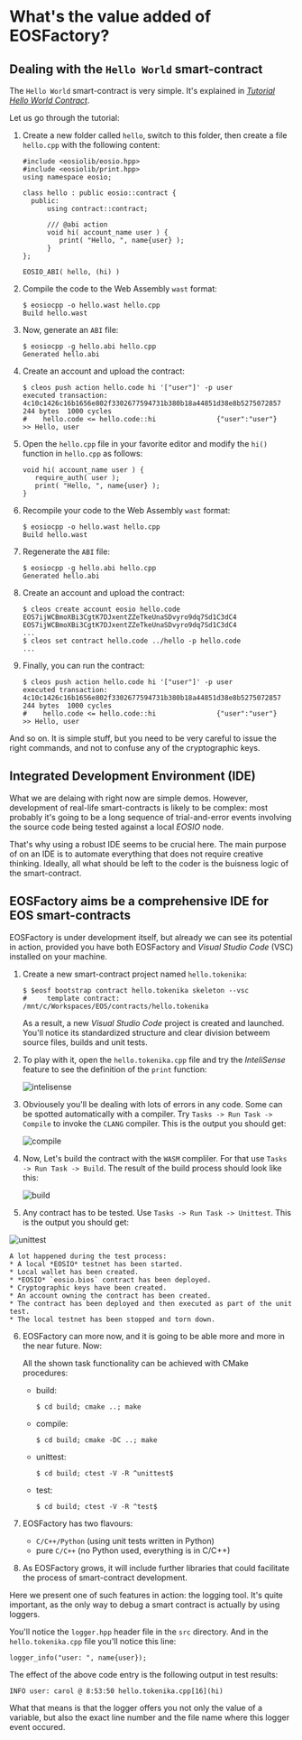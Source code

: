 # What's the value added of EOSFactory?

## Dealing with the `Hello World` smart-contract

The `Hello World` smart-contract is very simple. It's explained in [*Tutorial Hello World Contract*](https://github.com/EOSIO/eos/wiki/Tutorial-Hello-World-Contract).

Let us go through the tutorial:

1. Create a new folder called `hello`, switch to this folder, then create a file `hello.cpp` with the following content:

   ```
   #include <eosiolib/eosio.hpp>
   #include <eosiolib/print.hpp>
   using namespace eosio;
   
   class hello : public eosio::contract {
     public:
         using contract::contract;
   
         /// @abi action 
         void hi( account_name user ) {
            print( "Hello, ", name{user} );
         }
   };
   
   EOSIO_ABI( hello, (hi) )
   ```

2. Compile the code to the Web Assembly `wast` format:

   ```
   $ eosiocpp -o hello.wast hello.cpp
   Build hello.wast
   ```

3. Now, generate an `ABI` file:

   ```
   $ eosiocpp -g hello.abi hello.cpp
   Generated hello.abi
   ```

4. Create an account and upload the contract:

   ```
   $ cleos push action hello.code hi '["user"]' -p user
   executed transaction: 4c10c1426c16b1656e802f3302677594731b380b18a44851d38e8b5275072857  244 bytes  1000 cycles
   #    hello.code <= hello.code::hi               {"user":"user"}
   >> Hello, user
   ```

5. Open the `hello.cpp` file in your favorite editor and modify the `hi()` function in `hello.cpp` as follows:

   ```
   void hi( account_name user ) {
      require_auth( user );
      print( "Hello, ", name{user} );
   }
   ```

6. Recompile your code to the Web Assembly `wast` format:

   ```
   $ eosiocpp -o hello.wast hello.cpp
   Build hello.wast
   ```

7. Regenerate the `ABI` file:

   ```
   $ eosiocpp -g hello.abi hello.cpp
   Generated hello.abi
   ```

8. Create an account and upload the contract:

   ```
   $ cleos create account eosio hello.code EOS7ijWCBmoXBi3CgtK7DJxentZZeTkeUnaSDvyro9dq7Sd1C3dC4 
   EOS7ijWCBmoXBi3CgtK7DJxentZZeTkeUnaSDvyro9dq7Sd1C3dC4
   ...
   $ cleos set contract hello.code ../hello -p hello.code
   ...
   ```

9. Finally, you can run the contract:

   ```
   $ cleos push action hello.code hi '["user"]' -p user
   executed transaction: 4c10c1426c16b1656e802f3302677594731b380b18a44851d38e8b5275072857  244 bytes  1000 cycles
   #    hello.code <= hello.code::hi               {"user":"user"}
   >> Hello, user
   ```

And so on. It is simple stuff, but you need to be very careful to issue the right commands, and not to confuse any of the cryptographic keys.

## Integrated Development Environment (IDE)

What we are delaing with right now are simple demos. However, development of real-life smart-contracts is likely to be complex: most probably it's going to be a long sequence of trial-and-error events involving the source code being tested against a local *EOSIO* node.

That's why using a robust IDE seems to be crucial here. The main purpose of on an IDE is to automate everything that does not require creative thinking. Ideally, all what should be left to the coder is the buisness logic of the smart-contract.

## EOSFactory aims be a comprehensive IDE for EOS smart-contracts

EOSFactory is under development itself, but already we can see its potential in action, provided you have both EOSFactory and *Visual Studio Code* (VSC) installed on your machine.

1. Create a new smart-contract project named `hello.tokenika`:

   ```
   $ $eosf bootstrap contract hello.tokenika skeleton --vsc
   #     template contract: /mnt/c/Workspaces/EOS/contracts/hello.tokenika
   ```

   As a result, a new *Visual Studio Code* project is created and launched. You'll notice its standardized structure and clear division betweem source files, builds and unit tests.

2. To play with it, open the `hello.tokenika.cpp` file and try the *InteliSense* feature to see the definition of the `print` function:

   ![intelisense](./docs/html/VScode/intelisense.png)

3. Obviousely you'll be dealing with lots of errors in any code. Some can be spotted automatically with a compiler. Try `Tasks -> Run Task -> Compile` to invoke the `CLANG` compiler. This is the output you should get:

   ![compile](./docs/html/VScode/compile.png)

4. Now, Let's build the contract with the `WASM` compliler. For that use `Tasks -> Run Task -> Build`. The result of the build process should look like this:

   ![build](./docs/html/VScode/build.png)

5. Any contract has to be tested. Use `Tasks -> Run Task -> Unittest`. This is the output you should get:

![unittest](./docs/html/VScode/unittest.png)

    A lot happened during the test process:
    * A local *EOSIO* testnet has been started.
    * Local wallet has been created.
    * *EOSIO* `eosio.bios` contract has been deployed.
    * Cryptographic keys have been created.
    * An account owning the contract has been created.
    * The contract has been deployed and then executed as part of the unit test.
    * The local testnet has been stopped and torn down.


6. EOSFactory can more now, and it is going to be able more and more in the near future. Now:

   All the shown task functionality can be achieved with CMake procedures:
   * build:

     ```
     $ cd build; cmake ..; make
     ```

   * compile:

     ```
     $ cd build; cmake -DC ..; make
     ```

   * unittest:

     ```
     $ cd build; ctest -V -R ^unittest$
     ```

   * test:

     ```
     $ cd build; ctest -V -R ^test$
     ```

7. EOSFactory has two flavours:

   *  `C/C++/Python` (using unit tests written in Python)
   * pure `C/C++` (no Python used, everything is in C/C++)

8. As EOSFactory grows, it will include further libraries that could facilitate the process of smart-contract development.

  Here we present one of such features in action: the logging tool. It's quite important, as the only way to debug a smart contract is actually by using loggers.

  You'll notice the `logger.hpp` header file in the `src` directory. And in the `hello.tokenika.cpp` file you'll notice this line:

  ```
  logger_info("user: ", name{user});
  ```

  The effect of the above code entry is the following output in test results:

  ```
  INFO user: carol @ 8:53:50 hello.tokenika.cpp[16](hi)
  ```

  What that means is that the logger offers you not only the value of a variable, but also the exact line number and the file name where this logger event occured.